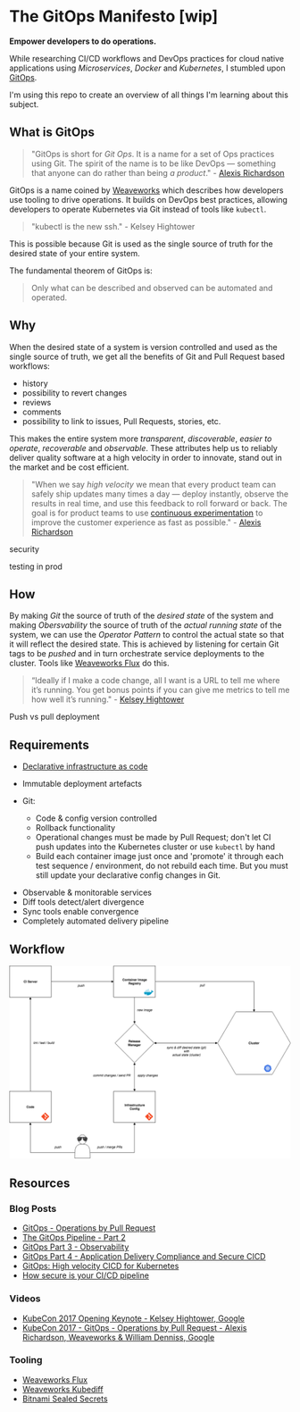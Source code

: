 # The GitOps Manifesto [wip]

**Empower developers to do operations.**

While researching CI/CD workflows and DevOps practices for cloud native applications using _Microservices_, _Docker_ and _Kubernetes_,
I stumbled upon [GitOps](https://www.weave.works/blog/gitops-high-velocity-cicd-for-kubernetes).

I'm using this repo to create an overview of all things I'm learning about this subject.

## What is GitOps

> "GitOps is short for _Git Ops_. It is a name for a set of Ops practices using Git. The spirit of the name is to be like DevOps — something that anyone can do rather than being _a product_." - [Alexis Richardson](https://twitter.com/monadic)

GitOps is a name coined by [Weaveworks](https://www.weave.works/) which describes how developers use
tooling to drive operations. It builds on DevOps best practices, allowing developers to operate Kubernetes
via Git instead of tools like `kubectl`.

> "kubectl is the new ssh." - Kelsey Hightower

This is possible because Git is used as the single source of truth for the desired state of your
entire system.

The fundamental theorem of GitOps is:

> Only what can be described and observed can be automated and operated.

## Why

When the desired state of a system is version controlled and used as the single source of truth, we
get all the benefits of Git and Pull Request based workflows:

* history
* possibility to revert changes
* reviews
* comments
* possibility to link to issues, Pull Requests, stories, etc.

This makes the entire system more _transparent_, _discoverable_, _easier to operate_, _recoverable_
and _observable_. These attributes help us to reliably deliver quality software at a high velocity
in order to innovate, stand out in the market and be cost efficient.

> "When we say _high velocity_ we mean that every product team can safely ship updates many times a day — deploy instantly, observe the results in real time, and use this feedback to roll forward or back. The goal is for product teams to use [continuous experimentation](https://blog.acolyer.org/2017/09/29/the-evolution-of-continuous-experimentation-in-software-product-development/) to improve the customer experience as fast as possible." - [Alexis Richardson](https://twitter.com/monadic)

security

testing in prod

## How

By making _Git_ the source of truth of the _desired state_ of the system and making _Obersvability_
the source of truth of the _actual running state_ of the system, we can use the _Operator Pattern_
to control the actual state so that it will reflect the desired state. This is achieved by listening
for certain Git tags to be _pushed_ and in turn orchestrate service deployments to the cluster.
Tools like [Weaveworks Flux](https://github.com/weaveworks/flux) do this.

> “Ideally if I make a code change, all I want is a URL to tell me where it’s running. You get bonus points if you can give me metrics to tell me how well it’s running." - [Kelsey Hightower](https://twitter.com/kelseyhightower)

Push vs pull deployment

## Requirements

* [Declarative infrastructure as code](https://www.thoughtworks.com/insights/blog/infrastructure-code-reason-smile)
* Immutable deployment artefacts

* Git:

  * Code & config version controlled
  * Rollback functionality
  * Operational changes must be made by Pull Request; don't let CI push updates into the Kubernetes cluster or use `kubectl` by hand
  * Build each container image just once and 'promote' it through each test sequence / environment, do not rebuild each time. But you must still update your declarative config changes in Git.

- Observable & monitorable services
- Diff tools detect/alert divergence
- Sync tools enable convergence
- Completely automated delivery pipeline

## Workflow

![workflow](./workflow.png)

## Resources

### Blog Posts

* [GitOps - Operations by Pull Request](https://www.weave.works/blog/gitops-operations-by-pull-request)
* [The GitOps Pipeline - Part 2](https://www.weave.works/blog/the-gitops-pipeline)
* [GitOps Part 3 - Observability](https://www.weave.works/blog/gitops-part-3-observability)
* [GitOps Part 4 - Application Delivery Compliance and Secure CICD](https://www.weave.works/blog/gitops-compliance-and-secure-cicd)
* [GitOps: High velocity CICD for Kubernetes](https://www.weave.works/blog/gitops-high-velocity-cicd-for-kubernetes)
* [How secure is your CI/CD pipeline](https://www.weave.works/blog/how-secure-is-your-cicd-pipeline)

### Videos

* [KubeCon 2017 Opening Keynote - Kelsey Hightower, Google](https://www.youtube.com/watch?v=07jq-5VbxBVQ)
* [KubeCon 2017 - GitOps - Operations by Pull Request - Alexis Richardson, Weaveworks & William Denniss, Google](https://www.youtube.com/watch?v=BSqE2RqctNs)

### Tooling

* [Weaveworks Flux](https://github.com/weaveworks/flux)
* [Weaveworks Kubediff](https://github.com/weaveworks/kubediff)
* [Bitnami Sealed Secrets](https://github.com/bitnami-labs/sealed-secrets)

